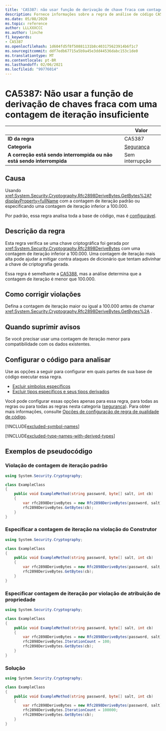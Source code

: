 ```yaml
---
title: 'CA5387: não usar função de derivação de chave fraca com contagem de iteração insuficiente (análise de código)'
description: Fornece informações sobre a regra de análise de código CA5387, incluindo causas, como corrigir violações e quando suprimir.
ms.date: 05/08/2020
ms.topic: reference
author: LLLXXXCCC
ms.author: linche
f1_keywords:
- CA5387
ms.openlocfilehash: 1d604fd5f8f50881131b8c403175623914b6f1c7
ms.sourcegitcommit: ddf7edb67715a5b9a45e3dd44536dabc153c1de0
ms.translationtype: MT
ms.contentlocale: pt-BR
ms.lasthandoff: 02/06/2021
ms.locfileid: "99776014"
---
```

# <a name="ca5387-do-not-use-weak-key-derivation-function-with-insufficient-iteration-count"></a>CA5387: Não usar a função de derivação de chaves fraca com uma contagem de iteração insuficiente

| | Valor |
|-|-|
| **ID da regra** |CA5387|
| **Categoria** |[Segurança](security-warnings.md)|
| **A correção está sendo interrompida ou não está sendo interrompida** |Sem interrupção|

## <a name="cause"></a>Causa

Usando <xref:System.Security.Cryptography.Rfc2898DeriveBytes.GetBytes%2A?displayProperty=fullName> com a contagem de iteração padrão ou especificando uma contagem de iteração inferior a 100.000.

Por padrão, essa regra analisa toda a base de código, mas é [configurável](#configure-code-to-analyze).

## <a name="rule-description"></a>Descrição da regra

Esta regra verifica se uma chave criptográfica foi gerada por <xref:System.Security.Cryptography.Rfc2898DeriveBytes> com uma contagem de iteração inferior a 100.000. Uma contagem de iteração mais alta pode ajudar a mitigar contra ataques de dicionário que tentam adivinhar a chave de criptografia gerada.

Essa regra é semelhante a [CA5388](ca5388.md), mas a análise determina que a contagem de iteração é menor que 100.000.

## <a name="how-to-fix-violations"></a>Como corrigir violações

Defina a contagem de iteração maior ou igual a 100.000 antes de chamar <xref:System.Security.Cryptography.Rfc2898DeriveBytes.GetBytes%2A> .

## <a name="when-to-suppress-warnings"></a>Quando suprimir avisos

Se você precisar usar uma contagem de iteração menor para compatibilidade com os dados existentes.

## <a name="configure-code-to-analyze"></a>Configurar o código para analisar

Use as opções a seguir para configurar em quais partes de sua base de código executar essa regra.

- [Excluir símbolos específicos](#exclude-specific-symbols)
- [Excluir tipos específicos e seus tipos derivados](#exclude-specific-types-and-their-derived-types)

Você pode configurar essas opções apenas para essa regra, para todas as regras ou para todas as regras nesta categoria ([segurança](security-warnings.md)). Para obter mais informações, consulte [Opções de configuração de regra de qualidade de código](../code-quality-rule-options.md).

[!INCLUDE[excluded-symbol-names](~/includes/code-analysis/excluded-symbol-names.md)]

[!INCLUDE[excluded-type-names-with-derived-types](~/includes/code-analysis/excluded-type-names-with-derived-types.md)]

## <a name="pseudo-code-examples"></a>Exemplos de pseudocódigo

### <a name="default-iteration-count-violation"></a>Violação de contagem de iteração padrão

```csharp
using System.Security.Cryptography;

class ExampleClass
{
    public void ExampleMethod(string password, byte[] salt, int cb)
    {
        var rfc2898DeriveBytes = new Rfc2898DeriveBytes(password, salt);
        rfc2898DeriveBytes.GetBytes(cb);
    }
}
```

### <a name="specify-iteration-count-in-constructor-violation"></a>Especificar a contagem de iteração na violação do Construtor

```csharp
using System.Security.Cryptography;

class ExampleClass
{
    public void ExampleMethod(string password, byte[] salt, int cb)
    {
        var rfc2898DeriveBytes = new Rfc2898DeriveBytes(password, salt, 100);
        rfc2898DeriveBytes.GetBytes(cb);
    }
}
```

### <a name="specify-iteration-count-by-property-assignment-violation"></a>Especificar contagem de iteração por violação de atribuição de propriedade

```csharp
using System.Security.Cryptography;

class ExampleClass
{
    public void ExampleMethod(string password, byte[] salt, int cb)
    {
        var rfc2898DeriveBytes = new Rfc2898DeriveBytes(password, salt);
        rfc2898DeriveBytes.IterationCount = 100;
        rfc2898DeriveBytes.GetBytes(cb);
    }
}
```

### <a name="solution"></a>Solução

```csharp
using System.Security.Cryptography;

class ExampleClass
{
    public void ExampleMethod(string password, byte[] salt, int cb)
    {
        var rfc2898DeriveBytes = new Rfc2898DeriveBytes(password, salt);
        rfc2898DeriveBytes.IterationCount = 100000;
        rfc2898DeriveBytes.GetBytes(cb);
    }
}
```
